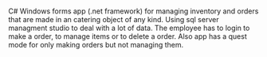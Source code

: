 #
C# Windows forms app (.net framework) for managing inventory and orders that are made in an catering object of any kind.
Using sql server managment studio to deal with a lot of data.
The employee has to login to make a order, to manage items or to delete a order.
Also app has a quest mode for only making orders but not managing them.
